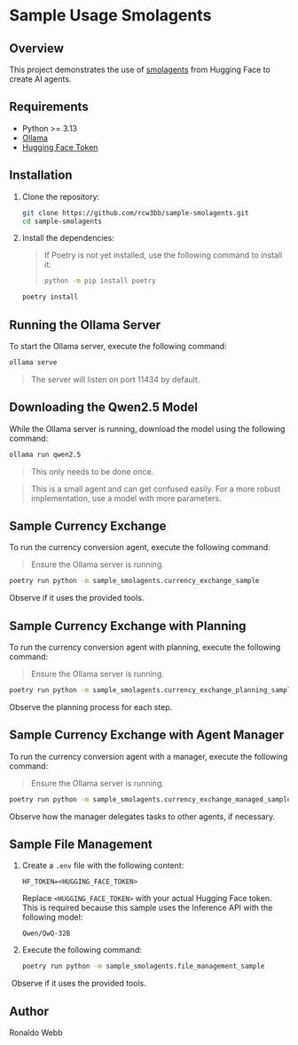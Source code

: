 # Sample Usage Smolagents

## Overview

This project demonstrates the use of [smolagents](https://huggingface.co/docs/smolagents/en/index) from Hugging Face to create AI agents.

## Requirements

- Python >= 3.13
- [Ollama](https://github.com/ollama/ollama)
- [Hugging Face Token](https://huggingface.co/settings/tokens)

## Installation

1. Clone the repository:

   ```sh
   git clone https://github.com/rcw3bb/sample-smolagents.git
   cd sample-smolagents
   ```

2. Install the dependencies:

   > If Poetry is not yet installed, use the following command to install it:
   >
   > ```sh
   > python -m pip install poetry
   > ```

   ```sh
   poetry install
   ```

## Running the Ollama Server

To start the Ollama server, execute the following command:

```sh
ollama serve
```

> The server will listen on port 11434 by default.

## Downloading the Qwen2.5 Model

While the Ollama server is running, download the model using the following command:

```sh
ollama run qwen2.5
```

> This only needs to be done once.

> This is a small agent and can get confused easily. For a more robust implementation, use a model with more parameters.

## Sample Currency Exchange

To run the currency conversion agent, execute the following command:

> Ensure the Ollama server is running.

```sh
poetry run python -m sample_smolagents.currency_exchange_sample
```

Observe if it uses the provided tools.

## Sample Currency Exchange with Planning

To run the currency conversion agent with planning, execute the following command:

> Ensure the Ollama server is running.

```sh
poetry run python -m sample_smolagents.currency_exchange_planning_sample
```

Observe the planning process for each step.

## Sample Currency Exchange with Agent Manager

To run the currency conversion agent with a manager, execute the following command:

> Ensure the Ollama server is running.

```sh
poetry run python -m sample_smolagents.currency_exchange_managed_sample
```

Observe how the manager delegates tasks to other agents, if necessary.

## Sample File Management

1. Create a `.env` file with the following content:

   ```properties
   HF_TOKEN=<HUGGING_FACE_TOKEN>
   ```

   Replace `<HUGGING_FACE_TOKEN>` with your actual Hugging Face token. This is required because this sample uses the Inference API with the following model:

   ```
   Qwen/QwQ-32B
   ```

2. Execute the following command:

   ```sh
   poetry run python -m sample_smolagents.file_management_sample
   ```

​	Observe if it uses the provided tools.

## Author

Ronaldo Webb
